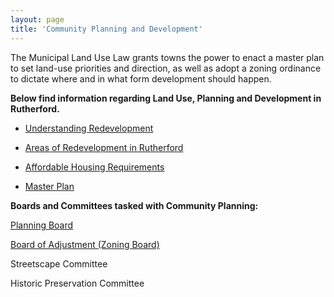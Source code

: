 ```yaml
---
layout: page
title: 'Community Planning and Development'
---
```


The Municipal Land Use Law grants towns the power to enact a master plan to set land-use priorities and direction, as well as adopt a zoning ordinance to dictate where and in what form development should happen.

**Below find information regarding Land Use, Planning and Development in Rutherford.** 


- [Understanding Redevelopment](./understanding-redevelopment/)

- [Areas of Redevelopment in Rutherford](./understanding-redevelopment/)

- [Affordable Housing Requirements](./affordable-housing/)

- [Master Plan](/committees/planning-board/master-plan/)

**Boards and Committees tasked with Community Planning:** 

[Planning Board](/committees/planning-board/)

[Board of Adjustment (Zoning Board)](/committees/board-of-adjustment/)

Streetscape Committee

Historic Preservation Committee





